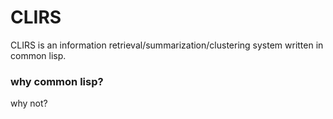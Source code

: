 # CLIRS
CLIRS is an information retrieval/summarization/clustering system written in common lisp.

### why common lisp? 
why not?
